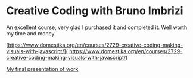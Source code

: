 # Creative Coding with Bruno Imbrizi

An excellent course, very glad I purchased it and completed it. Well worth my time and money.

[https://www.domestika.org/en/courses/2729-creative-coding-making-visuals-with-javascript/]( https://www.domestika.org/en/courses/2729-creative-coding-making-visuals-with-javascript/)

[My final presentation of work](https://www.domestika.org/en/projects/1340231-creative-coding-final-presentation-of-work)
